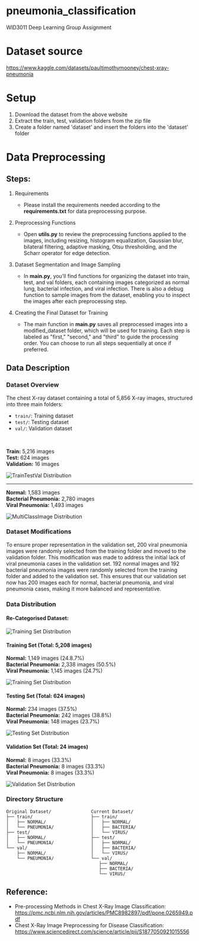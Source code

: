 # pneumonia_classification

WID3011 Deep Learning Group Assignment

# Dataset source

https://www.kaggle.com/datasets/paultimothymooney/chest-xray-pneumonia

# Setup

1. Download the dataset from the above website
2. Extract the train, test, validation folders from the zip file
3. Create a folder named 'dataset' and insert the folders into the 'dataset' folder

# Data Preprocessing

## Steps:
1. Requirements
    - Please install the requirements needed according to the **requirements.txt** for data preprocessing purpose.

2. Preprocessing Functions
    - Open **utils.py** to review the preprocessing functions applied to the images, including resizing, histogram equalization, Gaussian blur, bilateral filtering, adaptive masking, Otsu thresholding, and the Scharr operator for edge detection.

3. Dataset Segmentation and Image Sampling
    - In **main.py**, you’ll find functions for organizing the dataset into train, test, and val folders, each containing images categorized as normal lung, bacterial infection, and viral infection. There is also a debug function to sample images from the dataset, enabling you to inspect the images after each preprocessing step.

4. Creating the Final Dataset for Training
    - The main function in **main.py** saves all preprocessed images into a modified_dataset folder, which will be used for training. Each step is labeled as "first," "second," and "third" to guide the processing order. You can choose to run all steps sequentially at once if preferred.

## Data Description
### Dataset Overview
The chest X-ray dataset containing a total of 5,856 X-ray images, structured into three main folders:
- `train/`: Training dataset
- `test/`: Testing dataset
- `val/`: Validation dataset
<br/>

**Train:** 5,216 images<br/>
**Test:** 624 images<br/>
**Validation:** 16 images<br/>

![TrainTestVal Distribution](README_images/TrainTestVal.png)

<hr/>

**Normal:** 1,583 images<br/>
**Bacterial Pneumonia:** 2,780 images<br/>
**Viral Pneumonia:** 1,493 images<br/>

![MultiClassImage Distribution](README_images/Multiclass.png)

### Dataset Modifications
To ensure proper representation in the validation set, 200 viral pneumonia images were randomly selected from the training folder and moved to the validation folder. This modification was made to address the initial lack of viral pneumonia cases in the validation set. 192 normal images and 192 bacterial pneumonia images were randomly selected from the training folder and added to the validation set. This ensures that our validation set now has 200 images each for normal, bacterial pneumonia, and viral pneumonia cases, making it more balanced and representative.

### Data Distribution
#### Re-Categorised Dataset:
![Training Set Distribution](README_images/TrainTestVal-R.png)

#### Training Set (Total: 5,208 images)
**Normal:** 1,149 images (24.8.7%)<br/>
**Bacterial Pneumonia:** 2,338 images (50.5%)<br/>
**Viral Pneumonia:** 1,145 images (24.7%)<br/>

![Training Set Distribution](README_images/MulticlassTrain2.png)

#### Testing Set (Total: 624 images)
**Normal:** 234 images (37.5%)<br/>
**Bacterial Pneumonia:** 242 images (38.8%)<br/>
**Viral Pneumonia:** 148 images (23.7%)<br/>

![Testing Set Distribution](README_images/MulticlassTest.png)

#### Validation Set (Total: 24 images)
**Normal:** 8 images (33.3%)<br/>
**Bacterial Pneumonia:** 8 images (33.3%)<br/>
**Viral Pneumonia:** 8 images (33.3%)<br/>

![Validation Set Distribution](README_images/MulticlassValid2.png)


### Directory Structure
```
Original Dataset/               Current Dataset/
├── train/                      ├── train/
│   ├── NORMAL/                 │   ├── NORMAL/
│   └── PNEUMONIA/              │   ├── BACTERIA/
├── test/                       │   └── VIRUS/
│   ├── NORMAL/                 ├── test/
│   └── PNEUMONIA/              │   ├── NORMAL/
└── val/                        │   ├── BACTERIA/
    ├── NORMAL/                 │   └── VIRUS/
    └── PNEUMONIA/              └── val/
                                   ├── NORMAL/
                                   ├── BACTERIA/
                                   └── VIRUS/
```

## Reference:
- Pre-processing Methods in Chest X-Ray Image Classification: https://pmc.ncbi.nlm.nih.gov/articles/PMC8982897/pdf/pone.0265949.pdf
- Chest X-Ray Image Preprocessing for Disease Classification: https://www.sciencedirect.com/science/article/pii/S1877050921015556
